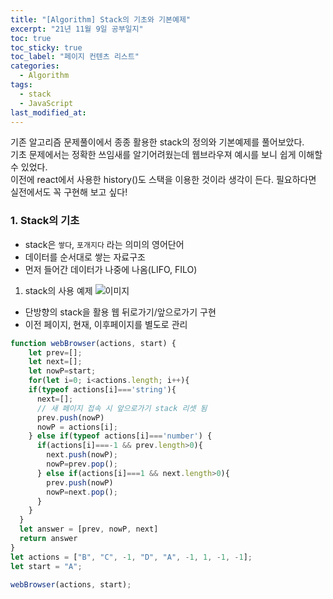 ```yaml
---
title: "[Algorithm] Stack의 기초와 기본예제"
excerpt: "21년 11월 9일 공부일지"
toc: true
toc_sticky: true
toc_label: "페이지 컨텐츠 리스트"
categories:
  - Algorithm
tags:
  - stack
  - JavaScript
last_modified_at:
---
```


기존 알고리즘 문제풀이에서 종종 활용한 stack의 정의와 기본예제를 풀어보았다.  
기초 문제에서는 정확한 쓰임새를 알기어려웠는데 웹브라우져 예시를 보니 쉽게 이해할 수 있었다.  
이전에 react에서 사용한 history()도 스택을 이용한 것이라 생각이 든다. 필요하다면 실전에서도 꼭 구현해 보고 싶다!  

### **1. Stack의 기초**

- stack은 `쌓다`, `포개지다` 라는 의미의 영어단어
- 데이터를 순서대로 쌓는 자료구조
- 먼저 들어간 데이터가 나중에 나옴(LIFO, FILO)

1. stack의 사용 예제
![이미지](./images/2021-11-09-image.png)

- 단방향의 stack을 활용 웹 뒤로가기/앞으로가기 구현
- 이전 페이지, 현재, 이후페이지를 별도로 관리

```javascript
function webBrowser(actions, start) {
    let prev=[];
    let next=[];
    let nowP=start;
    for(let i=0; i<actions.length; i++){
    if(typeof actions[i]==='string'){
      next=[];
      // 새 페이지 접속 시 앞으로가기 stack 리셋 됨
      prev.push(nowP)
      nowP = actions[i];
    } else if(typeof actions[i]==='number') {
      if(actions[i]===-1 && prev.length>0){
        next.push(nowP);
        nowP=prev.pop();
      } else if(actions[i]===1 && next.length>0){
        prev.push(nowP)
        nowP=next.pop();
      }
    }
  }
  let answer = [prev, nowP, next]
  return answer
}
let actions = ["B", "C", -1, "D", "A", -1, 1, -1, -1];
let start = "A";

webBrowser(actions, start);
```
